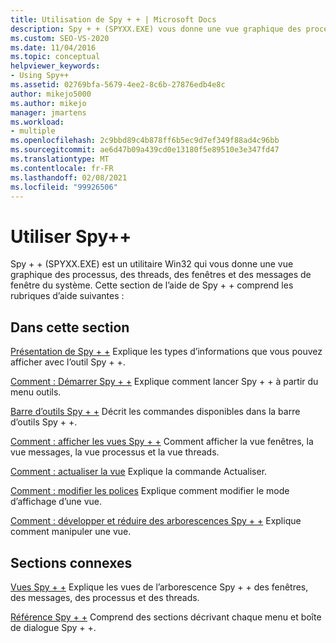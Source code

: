 ```yaml
---
title: Utilisation de Spy + + | Microsoft Docs
description: Spy + + (SPYXX.EXE) vous donne une vue graphique des processus, des threads, des fenêtres et des messages de fenêtre du système. Recherchez des liens vers des articles pertinents.
ms.custom: SEO-VS-2020
ms.date: 11/04/2016
ms.topic: conceptual
helpviewer_keywords:
- Using Spy++
ms.assetid: 02769bfa-5679-4ee2-8c6b-27876edb4e8c
author: mikejo5000
ms.author: mikejo
manager: jmartens
ms.workload:
- multiple
ms.openlocfilehash: 2c9bbd89c4b878ff6b5ec9d7ef349f88ad4c96bb
ms.sourcegitcommit: ae6d47b09a439cd0e13180f5e89510e3e347fd47
ms.translationtype: MT
ms.contentlocale: fr-FR
ms.lasthandoff: 02/08/2021
ms.locfileid: "99926506"
---
```

# <a name="using-spy"></a>Utiliser Spy++
Spy + + (SPYXX.EXE) est un utilitaire Win32 qui vous donne une vue graphique des processus, des threads, des fenêtres et des messages de fenêtre du système. Cette section de l’aide de Spy + + comprend les rubriques d’aide suivantes :

## <a name="in-this-section"></a>Dans cette section
 [Présentation de Spy + +](../debugger/introducing-spy-increment.md) Explique les types d’informations que vous pouvez afficher avec l’outil Spy + +.

 [Comment : Démarrer Spy + +](../debugger/how-to-start-spy-increment.md) Explique comment lancer Spy + + à partir du menu outils.

 [Barre d’outils Spy + +](../debugger/spy-increment-toolbar.md) Décrit les commandes disponibles dans la barre d’outils Spy + +.

 [Comment : afficher les vues Spy + +](../debugger/how-to-display-spy-increment-views.md) Comment afficher la vue fenêtres, la vue messages, la vue processus et la vue threads.

 [Comment : actualiser la vue](../debugger/how-to-refresh-the-view.md) Explique la commande Actualiser.

 [Comment : modifier les polices](../debugger/how-to-change-fonts.md) Explique comment modifier le mode d’affichage d’une vue.

 [Comment : développer et réduire des arborescences Spy + +](../debugger/how-to-expand-and-collapse-spy-increment-trees.md) Explique comment manipuler une vue.

## <a name="related-sections"></a>Sections connexes
 [Vues Spy + +](../debugger/spy-increment-views.md) Explique les vues de l’arborescence Spy + + des fenêtres, des messages, des processus et des threads.

 [Référence Spy + +](../debugger/spy-increment-reference.md) Comprend des sections décrivant chaque menu et boîte de dialogue Spy + +.